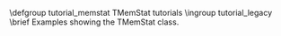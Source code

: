 \defgroup tutorial_memstat TMemStat tutorials
\ingroup tutorial_legacy
\brief Examples showing the TMemStat class.